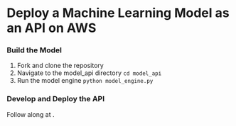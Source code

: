 # Deploy a Machine Learning Model as an API on AWS


### Build the Model
1. Fork and clone the repository
2. Navigate to the model_api directory `cd model_api`
3. Run the model engine `python model_engine.py`


### Develop and Deploy the API
Follow along at <link to go here>.
